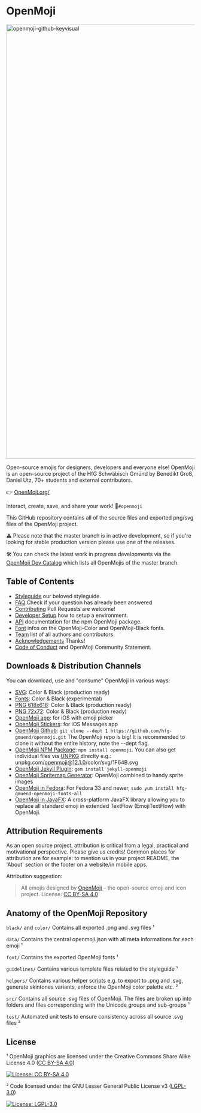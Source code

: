 OpenMoji
========

<img width="1157" alt="openmoji-github-keyvisual" src="https://user-images.githubusercontent.com/480224/71999652-1a60c000-3242-11ea-974a-96fef098147b.png">

Open-source emojis for designers, developers and everyone else! OpenMoji is an open-source project of the HfG Schwäbisch Gmünd by Benedikt Groß, Daniel Utz, 70+ students and external contributors.

👉 [OpenMoji.org/](http://openmoji.org/)

Interact, create, save, and share your work! 🌈`#openmoji`

This GitHub repository contains all of the source files and exported png/svg files of the OpenMoji project.

⚠️ Please note that the master branch is in active development, so if you're looking for stable production version please use one of the releases.

🛠 You can check the latest work in progress developments via the [OpenMoji Dev Catalog](https://hfg-gmuend.github.io/openmoji/) which lists all OpenMojis of the master branch.


## Table of Contents

- [Styleguide](http://openmoji.org/styleguide) our beloved styleguide.
- [FAQ](FAQ.md) Check if your question has already been answered
- [Contributing](CONTRIBUTING.md) Pull Requests are welcome!
- [Developer Setup](CONTRIBUTING.md#-Developer-Setup) how to setup a environment.
- [API](API.md) documentation for the npm OpenMoji package.
- [Font](font) infos on the OpenMoji-Color and OpenMoji-Black fonts.
- [Team](http://openmoji.org/about/#team) list of all authors and contributors.
- [Acknowledgements](http://openmoji.org/about/#acknowledgement) Thanks!
- [Code of Conduct](CODE_OF_CONDUCT.md) and OpenMoji Community Statement.


## Downloads & Distribution Channels
You can download, use and "consume" OpenMoji in various ways:

- [SVG](https://github.com/hfg-gmuend/openmoji/releases/latest): Color & Black (production ready)
- [Fonts](https://github.com/hfg-gmuend/openmoji/releases/latest): Color & Black (experimental)
- [PNG 618x618](https://github.com/hfg-gmuend/openmoji/releases/latest): Color & Black (production ready)
- [PNG 72x72](https://github.com/hfg-gmuend/openmoji/releases/latest): Color & Black (production ready)
- [OpenMoji app](https://itunes.apple.com/us/app/openmoji/id1462636288): for iOS with emoji picker
- [OpenMoji Stickers](https://itunes.apple.com/us/app/openmoji/id1462636288): for iOS Messages app
- [OpenMoji Github](https://github.com/hfg-gmuend/openmoji/): `git clone --dept 1 https://github.com/hfg-gmuend/openmoji.git` The OpenMoji repo is big! It is recommended to clone it without the entire history, note the --dept flag.
- [OpenMoji NPM Package](https://www.npmjs.com/package/openmoji): `npm install openmoji`. You can also get individual files via [UNPKG](https://unpkg.com/) direclty e.g.: unpkg.com/openmoji@12.1.0/color/svg/1F64B.svg
- [OpenMoji Jekyll Plugin](https://github.com/azadeh-afzar/OpenMoji-Jekyll-Plugin): `gem install jekyll-openmoji`
- [OpenMoji Spritemap Generator](https://github.com/axelpale/openmoji-spritemap-generator): OpenMoji combined to handy sprite images
- [OpenMoji in Fedora](https://apps.fedoraproject.org/packages/hfg-gmuend-openmoji-fonts): For Fedora 33 and newer, `sudo yum install hfg-gmuend-openmoji-fonts-all`
- [OpenMoji in JavaFX](https://github.com/pavlobu/emoji-text-flow-javafx): A cross-platform JavaFX library allowing you to replace all standard emoji in extended TextFlow (EmojiTextFlow) with OpenMoji.


## Attribution Requirements
As an open source project, attribution is critical from a legal, practical and motivational perspective. Please give us credits! Common places for attribution are for example: to mention us in your project README, the 'About' section or the footer on a website/in mobile apps.

Attribution suggestion:

> All emojis designed by [OpenMoji](https://openmoji.org/) – the open-source emoji and icon project. License: [CC BY-SA 4.0](https://creativecommons.org/licenses/by-sa/4.0/#)


## Anatomy of the OpenMoji Repository

`black/` and `color/` Contains all exported .png and .svg files ¹

`data/` Contains the central openmoji.json with all meta informations for each emoji ¹

`font/` Contains the exported OpenMoji fonts ¹

`guidelines/` Contains various template files related to the styleguide ¹

`helpers/` Contains various helper scripts e.g. to export to .png and .svg, generate skintones variants, enforce the OpenMoji color palette etc. ²

`src/` Contains all source .svg files of OpenMoji. The files are broken up into folders and files corresponding with the Unicode groups and sub-groups ¹

`test/` Automated unit tests to ensure consistency across all source .svg files ²


## License
¹ OpenMoji graphics are licensed under the Creative Commons Share Alike License 4.0 ([CC BY-SA 4.0](https://creativecommons.org/licenses/by-sa/4.0/))

[![License: CC BY-SA 4.0](https://img.shields.io/badge/License-CC%20BY--SA%204.0-lightgrey.svg)](https://creativecommons.org/licenses/by-sa/4.0/)

² Code licensed under the GNU Lesser General Public License v3 ([LGPL-3.0](https://www.gnu.org/licenses/lgpl-3.0.en.html))

[![License: LGPL-3.0](https://img.shields.io/badge/License-LGPL%20v3-lightgrey.svg)](https://www.gnu.org/licenses/lgpl-3.0.en.html)

